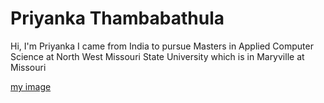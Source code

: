 
# Priyanka Thambabathula
Hi, I'm Priyanka I came from India to pursue Masters in Applied Computer Science at North West Missouri State University
 which is in Maryville at Missouri
 
 
 [my image](priyanka.jpeg)